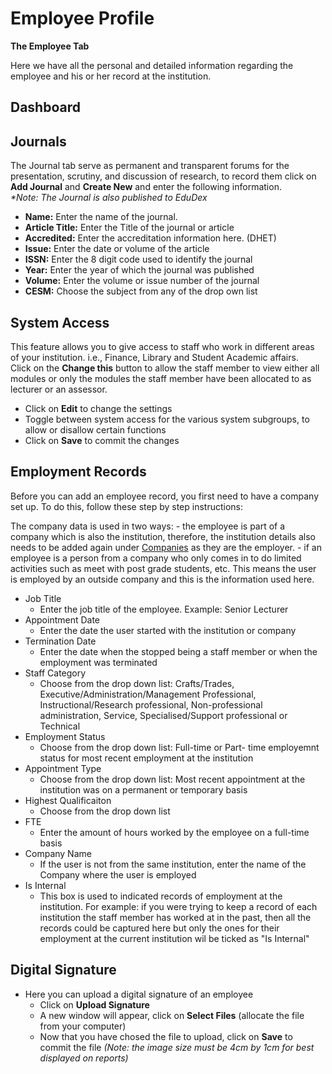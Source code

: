 # **Employee Profile**



**The Employee Tab**

Here we have all the personal and detailed information regarding the employee and his or her record at the institution.

## **Dashboard**



## **Journals**

The Journal tab serve as permanent and transparent forums for the presentation, scrutiny, and discussion of research, to record them click on **Add Journal** and **Create New** and enter the following information.  
_*Note: The Journal is also published to EduDex_

- **Name:**  Enter the name of the journal. 
- **Article Title:**  Enter the Title of the journal or article
- **Accredited:**  Enter the accreditation information here.  (DHET)
- **Issue:** Enter the date or volume of the article
- **ISSN:** Enter the 8 digit code used to identify the journal
- **Year:**  Enter the year of which the journal was published
- **Volume:**  Enter the volume or issue number of the journal
- **CESM:** Choose the subject from any of the drop own list
    

## **System Access**

This feature allows you to give access to staff who work in different areas of your institution. i.e., Finance, Library and Student Academic affairs.  
Click on the **Change this** button to allow the staff member to view either all modules or only the modules the staff member have been allocated to as lecturer or an assessor.
- Click on **Edit** to change the settings
- Toggle between system access for the various system subgroups, to allow or disallow certain functions
- Click on **Save** to commit the changes
    

## **Employment Records**

Before you can add an employee record, you first need to have a company set up.  To do this, follow these step by step instructions: 
 
The company data is used in two ways:
    - the employee is part of a company which is also the institution, therefore, the institution details also needs to be added again under [Companies](http://help.studentmanager.co.za/en/latest/More/Companies/AddingCompanies/) as they are the employer.
    - if an employee is a person from a company who only comes in to do limited activities such as meet with post grade students, etc. This means the user is employed by an outside company and this is the information used here.
  - Job Title
    - Enter the job title of the employee.  Example: Senior Lecturer
  - Appointment Date
    - Enter the date the user started with the institution or company
  - Termination Date
    - Enter the date when the stopped being a staff member or when the employment was terminated
  - Staff Category
    - Choose from the drop down list:  Crafts/Trades, Executive/Administration/Management Professional, Instructional/Research professional, Non-professional administration, Service, Specialised/Support professional or Technical
  - Employment Status
    - Choose from the drop down list:  Full-time or Part- time employemnt status for most recent employment at the institution
  - Appointment Type
    - Choose from the drop down list: Most recent appointment at the institution was on a permanent or temporary basis
  - Highest Qualificaiton
    - Choose from the drop down list
  - FTE
    - Enter the amount of hours worked by the employee on a full-time basis
  - Company Name
    - If the user is not from the same institution, enter the name of the Company where the user is employed
  - Is Internal
    - This box is used to indicated records of employment at the institution.  For example: if you were trying to keep a record of each institution the staff member has worked at in the past, then all the records could be captured here but only the ones for their employment at the current institution wil be ticked as "Is Internal"
    

## **Digital Signature**

  - Here you can upload a digital signature of an employee
     - Click on **Upload Signature**
     - A new window will appear, click on **Select Files** (allocate the file from your computer)
     - Now that you have chosed the file to upload, click on **Save** to commit the file
   _(Note: the image size must be 4cm by 1cm for best displayed on reports)_
<!--stackedit_data:
eyJoaXN0b3J5IjpbLTEwNjU2MTU2MjIsLTczNzY1NDE0MSwxNT
YzNTIyMDA0XX0=
-->
